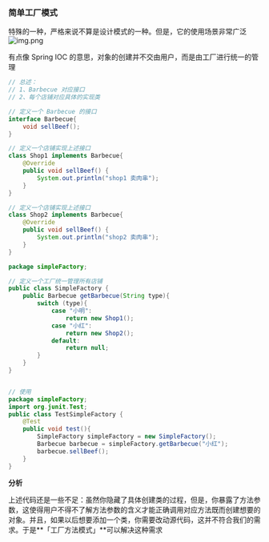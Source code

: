 
### 简单工厂模式

特殊的一种，严格来说不算是设计模式的一种。但是，它的使用场景非常广泛
![img.png](https://cdn.jsdelivr.net/gh/liukj98/image-hosting@master/Java学习图片资源/img.7l9ulshtjk80.png)

有点像 Spring IOC 的意思，对象的创建并不交由用户，而是由工厂进行统一的管理

```java
// 总述：
// 1、Barbecue 对应接口
// 2、每个店铺对应具体的实现类

// 定义一个 Barbecue 的接口
interface Barbecue{
    void sellBeef();
}

// 定义一个店铺实现上述接口
class Shop1 implements Barbecue{
    @Override
    public void sellBeef() {
        System.out.println("shop1 卖肉串");
    }
}

// 定义一个店铺实现上述接口
class Shop2 implements Barbecue{
    @Override
    public void sellBeef() {
        System.out.println("shop2 卖肉串");
    }
}
```



```java
package simpleFactory;

// 定义一个工厂统一管理所有店铺
public class SimpleFactory {
    public Barbecue getBarbecue(String type){
        switch (type){
            case "小明":
                return new Shop1();
            case "小红":
                return new Shop2();
            default:
                return null;
        }
    }
}


// 使用
package simpleFactory;
import org.junit.Test;
public class TestSimpleFactory {
    @Test
    public void test(){
        SimpleFactory simpleFactory = new SimpleFactory();
       	Barbecue barbecue = simpleFactory.getBarbecue("小红");
        barbecue.sellBeef();
    }
}
```

**分析**

上述代码还是一些不足：虽然你隐藏了具体创建类的过程，但是，你暴露了方法参数，这使得用户不得不了解方法参数的含义才能正确调用对应方法既而创建想要的对象。并且，如果以后想要添加一个类，你需要改动源代码，这并不符合我们的需求。于是**「工厂方法模式」**可以解决这种需求
